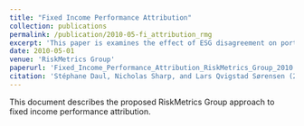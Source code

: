 ```yaml
---
title: "Fixed Income Performance Attribution"
collection: publications
permalink: /publication/2010-05-fi_attribution_rmg
excerpt: 'This paper is examines the effect of ESG disagreement on portfolio choice.'
date: 2010-05-01
venue: 'RiskMetrics Group'
paperurl: 'Fixed_Income_Performance_Attribution_RiskMetrics_Group_2010.pdf'
citation: 'Stéphane Daul, Nicholas Sharp, and Lars Qvigstad Sørensen (2010). &quot;Fixed Income Performance Attribution&quot; <i>RiskMetrics Group</i>'
---
```


This document describes the proposed RiskMetrics Group approach to fixed income performance attribution.
